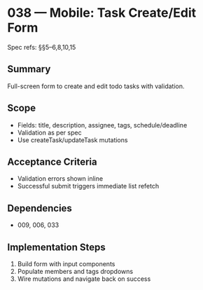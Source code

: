 # 038 — Mobile: Task Create/Edit Form

Spec refs: §§5–6,8,10,15

## Summary
Full-screen form to create and edit todo tasks with validation.

## Scope
- Fields: title, description, assignee, tags, schedule/deadline
- Validation as per spec
- Use createTask/updateTask mutations

## Acceptance Criteria
- Validation errors shown inline
- Successful submit triggers immediate list refetch

## Dependencies
- 009, 006, 033

## Implementation Steps
1) Build form with input components
2) Populate members and tags dropdowns
3) Wire mutations and navigate back on success

